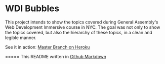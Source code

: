 # WDI Bubbles

This project intends to show the topics covered during General Assembly's Web Development Immersive course in NYC. The goal was not only to show the topics covered, but also the hierarchy of these topics, in a clean and legible manner.

See it in action:
[Master Branch on Heroku](http://wdi-bubbles.herokuapp.com/)

=====
This README written in [Github Markdown](https://github.com/adam-p/markdown-here/wiki/Markdown-Cheatsheet)
